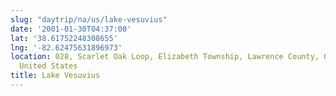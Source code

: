```yaml
---
slug: "daytrip/na/us/lake-vesuvius"
date: '2001-01-30T04:37:00'
lat: '38.61752248308655'
lng: '-82.62475631896973'
location: 028, Scarlet Oak Loop, Elizabeth Township, Lawrence County, Ohio, 45659,
  United States
title: Lake Vesuvius
---
```



